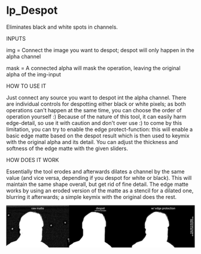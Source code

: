# lp_Despot

Eliminates black and white spots in channels.


INPUTS

img = Connect the image you want to despot; despot will only happen in the alpha channel 

mask = A connected alpha will mask the operation, leaving the original alpha of the img-input

HOW TO USE IT

Just connect any source you want to despot int the alpha channel. There are individual controls for despotting either black or white pixels; as both operations can't happen at the same time, you can choose the order of operation yourself :) Because of the nature of this tool, it can easily harm edge-detail, so use it with caution and don't over use :) to come by this limitation, you can try to enable the edge protect-function: this will enable a basic edge matte based on the despot result which is then used to keymix with the original alpha and its detail. You can adjust the thickness and softness of the edge matte with the given sliders.

HOW DOES IT WORK

Essentially the tool erodes and afterwards dilates a channel by the same value (and vice versa, depending if you despot for white or black). This will maintain the same shape overall, but get rid of fine detail. The edge matte works by using an eroded version of the matte as a stencil for a dilated one, blurring it afterwards; a simple keymix with the original does the rest.


![Screenshot](despot_bsp.png)
